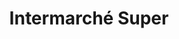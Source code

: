 ---
title: "Intermarché Super"
url: /brest/intermarche-super-route-de-quimper/
shop: supermarché
---